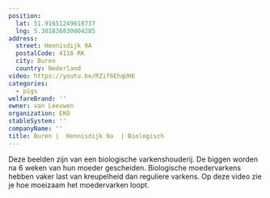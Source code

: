 ```yaml
---
position:
  lat: 51.91651249618737
  lng: 5.301836830004285
address:
  street: Hennisdijk 9A
  postalCode: 4116 RK
  city: Buren
  country: Nederland
video: https://youtu.be/RZif6EhqUHE
categories:
  - pigs
welfareBrand: ''
owner: van Leeuwen
organization: EKO
stableSystem: ''
companyName: ''
title: Buren |  Hennisdijk 9a  | Biologisch
---
```

Deze beelden zijn van een biologische varkenshouderij. De biggen worden na 6 weken van hun moeder gescheiden. Biologische moedervarkens hebben vaker last van kreupelheid dan reguliere varkens. Op deze video zie je hoe moeizaam het moedervarken loopt.